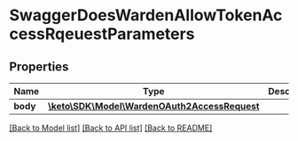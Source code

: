 # SwaggerDoesWardenAllowTokenAccessRqeuestParameters

## Properties
Name | Type | Description | Notes
------------ | ------------- | ------------- | -------------
**body** | [**\keto\SDK\Model\WardenOAuth2AccessRequest**](WardenOAuth2AccessRequest.md) |  | [optional] 

[[Back to Model list]](../README.md#documentation-for-models) [[Back to API list]](../README.md#documentation-for-api-endpoints) [[Back to README]](../README.md)


